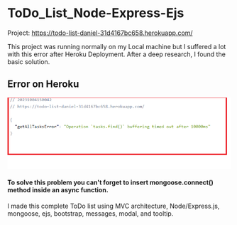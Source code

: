 ﻿# ToDo_List_Node-Express-Ejs
Project: https://todo-list-daniel-31d4167bc658.herokuapp.com/
 
 This project was running normally on my Local machine but I suffered a lot with this error after Heroku Deployment.
 After a deep research, I found the basic solution.

 

 ## Error on Heroku
![alt text](https://github.com/DanielAlbuquerq/ToDo_List_Node-Express-Ejs/blob/main/HerokuError.png)

#### To solve this problem you can't forget to insert mongoose.connect() method inside an async function.


I made this complete ToDo list using MVC architecture, Node/Express.js, mongoose, ejs, bootstrap, messages, modal, and tooltip.




